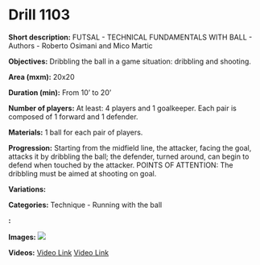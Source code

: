 # Drill 1103

**Short description:**
FUTSAL - TECHNICAL FUNDAMENTALS WITH BALL - Authors - Roberto Osimani and Mico Martic

**Objectives:**
Dribbling the ball in a game situation: dribbling and shooting.

**Area (mxm):**
20x20

**Duration (min):**
From 10’ to 20’

**Number of players:**
At least: 4 players and 1 goalkeeper. Each pair is composed of 1 forward and 1 defender.

**Materials:**
1 ball for each pair of players.

**Progression:**
Starting from the midfield line, the attacker, facing the goal, attacks it by dribbling the ball; the defender, turned around, can begin to defend when touched by the attacker. POINTS OF ATTENTION: The dribbling must be aimed at shooting on goal.

**Variations:**


**Categories:**
Technique - Running with the ball

**:**


**Images:**
![](https://www.coachingfutsal.com/\images\79eb1591b009cec560011da39ccb57d9de30f866941bb5773ae2e831b62afdcb72c38caa56e6202396d2b7078f7bdc5704edfde43d047cfa8d3fc5d75129e13352c1e60ca366f.jpg)

**Videos:**
[Video Link](https://www.youtube.com/embed/80sWPIxZD0M)
[Video Link](https://www.youtube.com/embed/vPCI09_MKFU)

